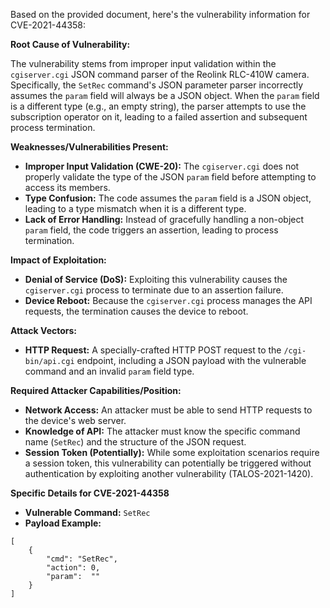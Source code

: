 Based on the provided document, here's the vulnerability information for CVE-2021-44358:

**Root Cause of Vulnerability:**

The vulnerability stems from improper input validation within the `cgiserver.cgi` JSON command parser of the Reolink RLC-410W camera. Specifically, the `SetRec` command's JSON parameter parser incorrectly assumes the `param` field will always be a JSON object. When the `param` field is a different type (e.g., an empty string), the parser attempts to use the subscription operator on it, leading to a failed assertion and subsequent process termination.

**Weaknesses/Vulnerabilities Present:**

*   **Improper Input Validation (CWE-20):** The `cgiserver.cgi` does not properly validate the type of the JSON `param` field before attempting to access its members.
*   **Type Confusion:** The code assumes the `param` field is a JSON object, leading to a type mismatch when it is a different type.
*   **Lack of Error Handling:** Instead of gracefully handling a non-object `param` field, the code triggers an assertion, leading to process termination.

**Impact of Exploitation:**

*   **Denial of Service (DoS):** Exploiting this vulnerability causes the `cgiserver.cgi` process to terminate due to an assertion failure.
*   **Device Reboot:** Because the `cgiserver.cgi` process manages the API requests, the termination causes the device to reboot.

**Attack Vectors:**

*   **HTTP Request:** A specially-crafted HTTP POST request to the `/cgi-bin/api.cgi` endpoint, including a JSON payload with the vulnerable command and an invalid `param` field type.

**Required Attacker Capabilities/Position:**

*   **Network Access:** An attacker must be able to send HTTP requests to the device's web server.
*   **Knowledge of API:** The attacker must know the specific command name (`SetRec`) and the structure of the JSON request.
*   **Session Token (Potentially):** While some exploitation scenarios require a session token, this vulnerability can potentially be triggered without authentication by exploiting another vulnerability (TALOS-2021-1420).

**Specific Details for CVE-2021-44358**

*   **Vulnerable Command:** `SetRec`
*   **Payload Example:**

```
[
    {
        "cmd": "SetRec",
        "action": 0,
        "param":  ""
    }
]
```